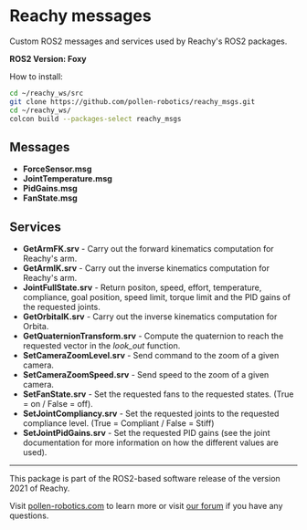 # Reachy messages

Custom ROS2 messages and services used by Reachy's ROS2 packages.

**ROS2 Version: Foxy**

How to install:

```bash
cd ~/reachy_ws/src
git clone https://github.com/pollen-robotics/reachy_msgs.git
cd ~/reachy_ws/
colcon build --packages-select reachy_msgs
```

## Messages
* **ForceSensor.msg**
* **JointTemperature.msg**
* **PidGains.msg**
* **FanState.msg**

## Services
* **GetArmFK.srv** - Carry out the forward kinematics computation for Reachy's arm.
* **GetArmIK.srv** - Carry out the inverse kinematics computation for Reachy's arm.
* **JointFullState.srv** - Return positon, speed, effort, temperature, compliance, goal position, speed limit, torque limit and the PID gains of the requested joints.
* **GetOrbitaIK.srv** - Carry out the inverse kinematics computation for Orbita.
* **GetQuaternionTransform.srv** - Compute the quaternion to reach the requested vector in the *look_out* function.
* **SetCameraZoomLevel.srv** - Send command to the zoom of a given camera.
* **SetCameraZoomSpeed.srv** - Send speed to the zoom of a given camera.
* **SetFanState.srv** - Set the requested fans to the requested states. (True = on / False = off).
* **SetJointCompliancy.srv** - Set the requested joints to the requested compliance level. (True = Compliant / False = Stiff)
* **SetJointPidGains.srv** - Set the requested PID gains (see the joint documentation for more information on how the different values are used).

---

This package is part of the ROS2-based software release of the version 2021 of Reachy.

Visit [pollen-robotics.com](https://pollen-robotics.com) to learn more or visit [our forum](https://forum.pollen-robotics.com) if you have any questions.
